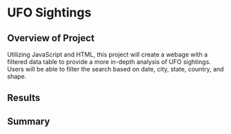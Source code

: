 # **UFO Sightings**

## Overview of Project
Utilizing JavaScript and HTML, this project will create a webage with a filtered data table to provide a more in-depth analysis of UFO sightings. Users will be able to filter the search based on date, city, state, country, and shape.

## Results

## Summary
